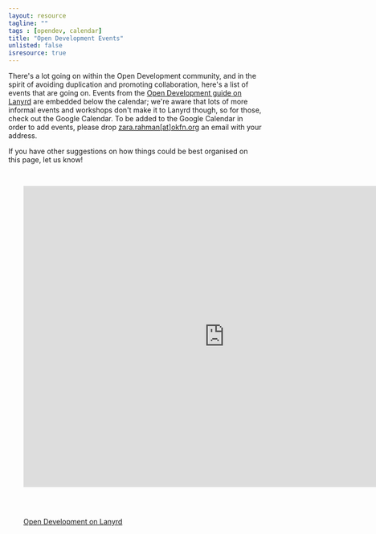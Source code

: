 ```yaml
---
layout: resource
tagline: ""
tags : [opendev, calendar]
title: "Open Development Events"
unlisted: false
isresource: true
---
```


There's a lot going on within the Open Development community, and in the spirit of avoiding duplication and promoting collaboration, here's a list of events that are going on. Events from the [Open Development guide on Lanyrd](http://lanyrd.com/guides/open-development/) are embedded below the calendar; we're aware that lots of more informal events and workshops don't make it to Lanyrd though, so for those, check out the Google Calendar. To be added to the Google Calendar in order to add events, please drop [zara.rahman[at]okfn.org](mailto:zara.rahman@okfn.org) an email with your address.

If you have other suggestions on how things could be best organised on this page, let us know! 

<div style="padding:30px;"> 
<iframe src="http://www.google.com/calendar/embed?src=okfn.org_u9abrf7tc3nj8kq49pne91552o%40group.calendar.google.com&ctz=Europe/Berlin" style="border: 0;" width="800" height="600" frameborder="0" scrolling="no">&nbsp;</iframe>
</div>

<div style="padding:30px;"> 
	<div class="lanyrd-target-guide">
    <a href="http://lanyrd.com/guides/open-development/"
        class="lanyrd-guide"
        data-lanyrd-context="future"
        data-lanyrd-number="3"
        data-lanyrd-template="eventsonly"
        data-lanyrd-iframe="yes">
        Open Development on Lanyrd
    </a>
	</div>
</div>


<script src="http://cdn.lanyrd.net/badges/embed-v1.min.js"></script>

